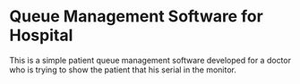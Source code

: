 # Queue Management Software for Hospital

This is a simple patient queue management software developed for a doctor who is trying to show the patient that his serial in the monitor.